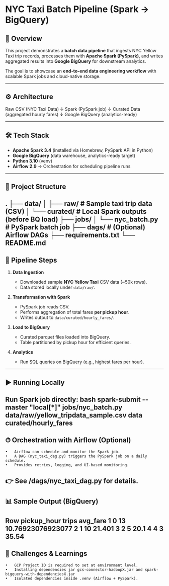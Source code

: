 # NYC Taxi Batch Pipeline (Spark → BigQuery)

## 📌 Overview
This project demonstrates a **batch data pipeline** that ingests NYC Yellow Taxi trip records, processes them with **Apache Spark (PySpark)**, and writes aggregated results into **Google BigQuery** for downstream analytics.  

The goal is to showcase an **end-to-end data engineering workflow** with scalable Spark jobs and cloud-native storage.

---

## ⚙️ Architecture
Raw CSV (NYC Taxi Data)
↓
Spark (PySpark job)
↓
Curated Data (aggregated hourly fares)
↓
Google BigQuery (analytics-ready)

---

## 🛠 Tech Stack
- **Apache Spark 3.4** (installed via Homebrew, PySpark API in Python)
- **Google BigQuery** (data warehouse, analytics-ready target)
- **Python 3.10** (venv)
- **Airflow 2.9** → Orchestration for scheduling pipeline runs

---

## 📂 Project Structure
.
├── data/
│   ├── raw/                  # Sample taxi trip data (CSV)
│   └── curated/              # Local Spark outputs (before BQ load)
├── jobs/
│   └── nyc_batch.py          # PySpark batch job
├── dags/                     # (Optional) Airflow DAGs
├── requirements.txt
└── README.md
---

## 🚀 Pipeline Steps
1. **Data Ingestion**  
   - Downloaded sample **NYC Yellow Taxi** CSV data (~50k rows).  
   - Data stored locally under `data/raw/`.

2. **Transformation with Spark**  
   - PySpark job reads CSV.  
   - Performs aggregation of total fares **per pickup hour**.  
   - Writes output to `data/curated/hourly_fares/`.  

3. **Load to BigQuery**  
   - Curated parquet files loaded into BigQuery.  
   - Table partitioned by pickup hour for efficient queries.  

4. **Analytics**  
   - Run SQL queries on BigQuery (e.g., highest fares per hour).  
---

## ▶️ Running Locally
**Run Spark job directly:**
    bash spark-submit --master "local[*]" jobs/nyc_batch.py data/raw/yellow_tripdata_sample.csv data curated/hourly_fares
---

## ⏱ Orchestration with Airflow (Optional)
	•	Airflow can schedule and monitor the Spark job.
	•	A DAG (nyc_taxi_dag.py) triggers the PySpark job on a daily schedule.
	•	Provides retries, logging, and UI-based monitoring.
👉 See /dags/nyc_taxi_dag.py for details.
---

## 📊 Sample Output (BigQuery)
Row	pickup_hour	trips	avg_fare
1	0	13	10.76923076923077
2	1	10	21.401
3	2	5	20.1
4	4	3	35.54
---

## 🔧 Challenges & Learnings
	•	GCP Project ID is required to set at environment level.
	•	Installing dependencies jar gcs-connector-hadoopX.jar and spark-bigquery-with-dependenciesX.jar
	•	Isolated dependencies inside .venv (Airflow + PySpark).
